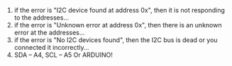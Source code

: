 1. if the error is "I2C device found at address 0x", then it is not responding to the addresses...
2. if the error is "Unknown error at address 0x", then there is an unknown error at the addresses...
3. if the error is "No I2C devices found", then the I2C bus is dead or you connected it incorrectly...
4. SDA – A4, SCL – A5 Or ARDUINO!
